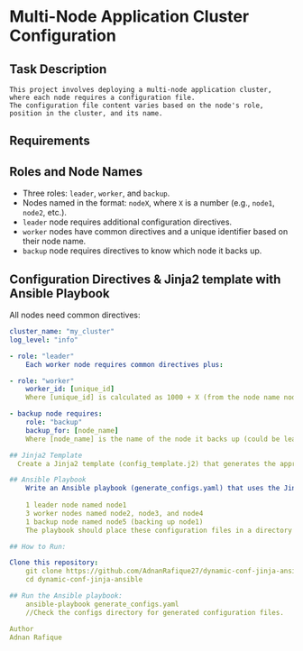 # Multi-Node Application Cluster Configuration

## Task Description

    This project involves deploying a multi-node application cluster, where each node requires a configuration file.
    The configuration file content varies based on the node's role, position in the cluster, and its name.

## Requirements
## Roles and Node Names

- Three roles: `leader`, `worker`, and `backup`.
- Nodes named in the format: `nodeX`, where `X` is a number (e.g., `node1`, `node2`, etc.).
- `leader` node requires additional configuration directives.
- `worker` nodes have common directives and a unique identifier based on their node name.
- `backup` node requires directives to know which node it backs up.

## Configuration Directives & Jinja2 template with Ansible Playbook

All nodes need common directives:

```yaml
cluster_name: "my_cluster"
log_level: "info"

- role: "leader"
    Each worker node requires common directives plus:

- role: "worker"
    worker_id: [unique_id]
    Where [unique_id] is calculated as 1000 + X (from the node name nodeX).

- backup node requires:
    role: "backup"
    backup_for: [node_name]
    Where [node_name] is the name of the node it backs up (could be leader or any worker).

## Jinja2 Template
  Create a Jinja2 template (config_template.j2) that generates the appropriate configuration for any node type. Utilize advanced Jinja2 features like conditional statements, loops, filters, and string manipulations.

## Ansible Playbook
    Write an Ansible playbook (generate_configs.yaml) that uses the Jinja2 template to generate configuration files for a sample cluster setup:
    
    1 leader node named node1
    3 worker nodes named node2, node3, and node4
    1 backup node named node5 (backing up node1)
    The playbook should place these configuration files in a directory named configs on the Ansible control node, with each file named config_[node_name].conf.

## How to Run:

Clone this repository:
    git clone https://github.com/AdnanRafique27/dynamic-conf-jinja-ansible
    cd dynamic-conf-jinja-ansible

## Run the Ansible playbook:
    ansible-playbook generate_configs.yaml
    //Check the configs directory for generated configuration files.

Author
Adnan Rafique
